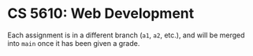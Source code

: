 # CS 5610: Web Development

Each assignment is in a different branch (`a1`, `a2`, etc.), and will be merged into `main` once it has been given a grade.